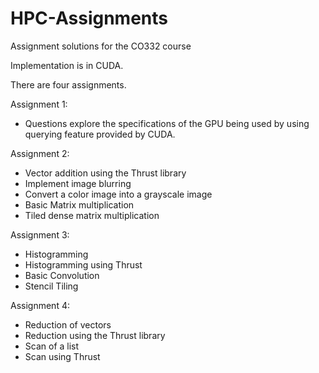 # HPC-Assignments

Assignment solutions for the CO332 course

Implementation is in CUDA.

There are four assignments.

Assignment 1:
- Questions explore the specifications of the GPU being used by using querying feature provided by CUDA.

Assignment 2:
- Vector addition using the Thrust library
- Implement image blurring
- Convert a color image into a grayscale image
- Basic Matrix multiplication
- Tiled dense matrix multiplication


Assignment 3:
- Histogramming
- Histogramming using Thrust
- Basic Convolution
- Stencil Tiling

Assignment 4:
- Reduction of vectors
- Reduction using the Thrust library
- Scan of a list
- Scan using Thrust


